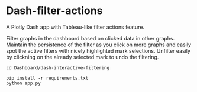 # Dash-filter-actions

A Plotly Dash app with Tableau-like filter actions feature.

Filter graphs in the dashboard based on clicked data in other graphs. Maintain the persistence of the filter as you click on more graphs and easily 
spot the active filters with nicely highlighted mark selections. Unfilter easily by clickning on the already selected mark to undo the filtering.

```
cd Dashboard/dash-interactive-filtering

pip install -r requirements.txt
python app.py
```